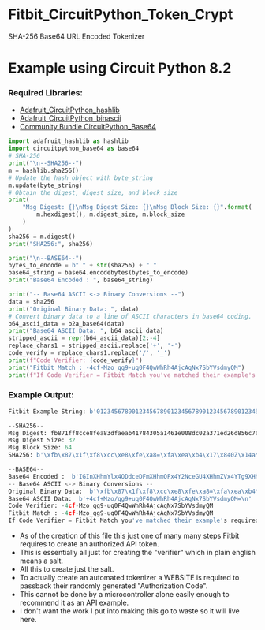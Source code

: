 # Fitbit_CircuitPython_Token_Crypt
SHA-256 Base64 URL Encoded Tokenizer

# Example using Circuit Python 8.2
### Required Libraries:
- [Adafruit_CircuitPython_hashlib](https://github.com/adafruit/Adafruit_CircuitPython_hashlib)
- [Adafruit_CircuitPython_binascii](https://github.com/adafruit/Adafruit_CircuitPython_binascii)
- [Community Bundle CircuitPython_Base64](https://github.com/jimbobbennett/CircuitPython_Base64/tree/master)


```py
import adafruit_hashlib as hashlib
import circuitpython_base64 as base64
# SHA-256
print("\n--SHA256--")
m = hashlib.sha256()
# Update the hash object with byte_string
m.update(byte_string)
# Obtain the digest, digest size, and block size
print(
    "Msg Digest: {}\nMsg Digest Size: {}\nMsg Block Size: {}".format(
        m.hexdigest(), m.digest_size, m.block_size
    )
)
sha256 = m.digest()
print("SHA256:", sha256)

print("\n--BASE64--")
bytes_to_encode = b" " + str(sha256) + " "
base64_string = base64.encodebytes(bytes_to_encode)
print("Base64 Encoded : ", base64_string)

print("-- Base64 ASCII <-> Binary Conversions --")
data = sha256
print("Original Binary Data: ", data)
# Convert binary data to a line of ASCII characters in base64 coding.
b64_ascii_data = b2a_base64(data)
print("Base64 ASCII Data: ", b64_ascii_data)
stripped_ascii = repr(b64_ascii_data)[2:-4]
replace_chars1 = stripped_ascii.replace('+', '-')
code_verify = replace_chars1.replace('/', '_')
print(f"Code Verifier: {code_verify}")
print("Fitbit Match : -4cf-Mzo_qg9-uq0F4QwWhRh4AjcAqNx7SbYVsdmyQM")
print(f"If Code Verifier = Fitbit Match you've matched their example's required encryption! :) ")
```
### Example Output:
```py
Fitbit Example String: b'01234567890123456789012345678901234567890123456789'

--SHA256--
Msg Digest: fb871ff8cce8fea83dfaeab41784305a1461e008dc02a371ed26d856c766c903
Msg Digest Size: 32
Msg Block Size: 64
SHA256: b'\xfb\x87\x1f\xf8\xcc\xe8\xfe\xa8=\xfa\xea\xb4\x17\x840Z\x14a\xe0\x08\xdc\x02\xa3q\xed&\xd8V\xc7f\xc9\x03'

--BASE64--
Base64 Encoded :  b'IGInXHhmYlx4ODdceDFmXHhmOFx4Y2NceGU4XHhmZVx4YTg9XHhmYVx4ZWFceGI0XHgxN1x4ODQw\nWlx4MTRhXHhlMFx4MDhceGRjXHgwMlx4YTNxXHhlZCZceGQ4Vlx4YzdmXHhjOVx4MDMnIA==\n'
-- Base64 ASCII <-> Binary Conversions --
Original Binary Data:  b'\xfb\x87\x1f\xf8\xcc\xe8\xfe\xa8=\xfa\xea\xb4\x17\x840Z\x14a\xe0\x08\xdc\x02\xa3q\xed&\xd8V\xc7f\xc9\x03'
Base64 ASCII Data:  b'+4cf+Mzo/qg9+uq0F4QwWhRh4AjcAqNx7SbYVsdmyQM=\n'
Code Verifier: -4cf-Mzo_qg9-uq0F4QwWhRh4AjcAqNx7SbYVsdmyQM
Fitbit Match : -4cf-Mzo_qg9-uq0F4QwWhRh4AjcAqNx7SbYVsdmyQM
If Code Verifier = Fitbit Match you've matched their example's required encryption! :)
```
- As of the creation of this file this just one of many many steps Fitbit requires to create an authorized API token.
- This is essentially all just for creating the "verifier" which in plain english means a salt.
- All this to create just the salt.
- To actually create an automated tokenizer a WEBSITE is required to passback their randomly generated "Authorization Code".
- This cannot be done by a microcontroller alone easily enough to recommend it as an API example.
- I don't want the work I put into making this go to waste so it will live here.
